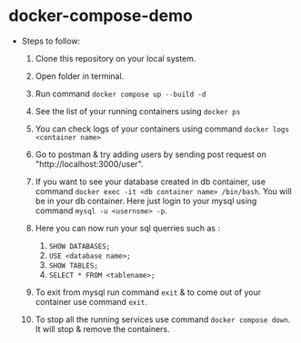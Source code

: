 # docker-compose-demo 
* Steps to follow: 
  1. Clone this repository on your local system. 
  2. Open folder in terminal.
  3. Run command `docker compose up --build -d`
  4. See the list of your running containers using `docker ps`
  5. You can check logs of your containers using command `docker logs <container name>`
  6. Go to postman & try adding users by sending post request on "http://localhost:3000/user". 
  7. If you want to see your database created in db container, use command `docker exec -it <db container name> /bin/bash`. You will be in your db container. Here just login to your mysql using command `mysql -u <usernsme> -p`.
  8. Here you can now run your sql querries such as : 
      1. `SHOW DATABASES;`
      2. `USE <database name>;`
      3. `SHOW TABLES;`
      4. `SELECT * FROM <tablename>;` 
      
  9. To exit from mysql run command `exit` & to come out of your container use command `exit`.
  10. To stop all the running services use command `docker compose down`. It will stop & remove the containers.
